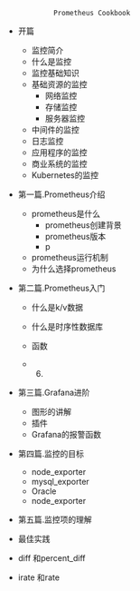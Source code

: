                 Prometheus Cookbook
- 开篇
  - 监控简介
  - 什么是监控
  - 监控基础知识
  - 基础资源的监控
    - 网络监控
    - 存储监控
    - 服务器监控
  - 中间件的监控
  - 日志监控
  - 应用程序的监控
  - 商业系统的监控
  - Kubernetes的监控

- 第一篇.Prometheus介绍
  - prometheus是什么
    - prometheus创建背景
    - prometheus版本
    - p
  - prometheus运行机制
  - 为什么选择prometheus
- 第二篇.Prometheus入门
  - 什么是k/v数据
  - 什么是时序性数据库

  - 函数
  - 06.

- 第三篇.Grafana进阶
  - 图形的讲解
  - 插件
  - Grafana的报警函数
- 第四篇.监控的目标
  - node_exporter
  - mysql_exporter
  - Oracle
  - node_exporter

- 第五篇.监控项的理解

- 最佳实践

-  diff 和percent_diff
- irate 和rate
